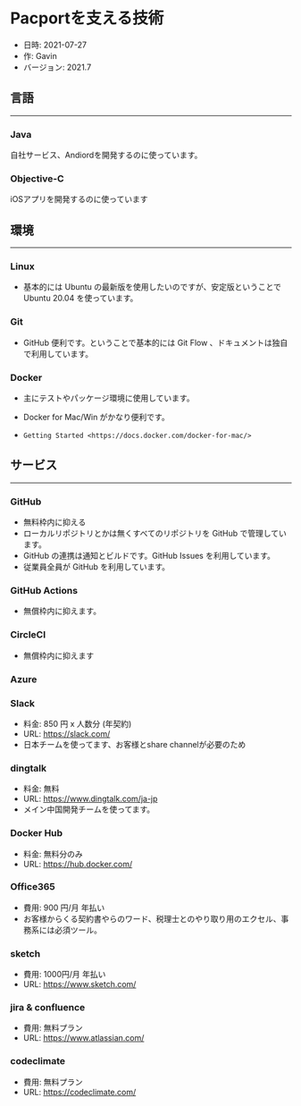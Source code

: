 # Pacportを支える技術

* 日時: 2021-07-27
* 作: Gavin
* バージョン: 2021.7

## 言語

---

### Java

自社サービス、Andiordを開発するのに使っています。

### Objective-C

iOSアプリを開発するのに使っています

## 環境

---

### Linux

* 基本的には Ubuntu の最新版を使用したいのですが、安定版ということで Ubuntu 20.04 を使っています。

### Git

* GitHub 便利です。ということで基本的には Git Flow 、ドキュメントは独自で利用しています。

### Docker

* 主にテストやパッケージ環境に使用しています。

* Docker for Mac/Win がかなり便利です。

* `Getting Started <https://docs.docker.com/docker-for-mac/>`

## サービス

---

### GitHub

* 無料枠内に抑える
* ローカルリポジトリとかは無くすべてのリポジトリを GitHub で管理しています。
* GitHub の連携は通知とビルドです。GitHub Issues を利用しています。
* 従業員全員が GitHub を利用しています。

### GitHub Actions

* 無償枠内に抑えます。

### CircleCI

* 無償枠内に抑えます

### Azure

### Slack

* 料金: 850 円 x 人数分 (年契約)
* URL: https://slack.com/
* 日本チームを使ってます、お客様とshare channelが必要のため

### dingtalk

* 料金: 無料
* URL: https://www.dingtalk.com/ja-jp
* メイン中国開発チームを使ってます。

### Docker Hub

* 料金: 無料分のみ
* URL: https://hub.docker.com/

### Office365

* 費用: 900 円/月 年払い
* お客様からくる契約書やらのワード、税理士とのやり取り用のエクセル、事務系には必須ツール。

### sketch

* 費用: 1000円/月 年払い
* URL: https://www.sketch.com/

### jira & confluence

* 費用: 無料プラン
* URL: https://www.atlassian.com/


### codeclimate

* 費用: 無料プラン
* URL: https://codeclimate.com/
